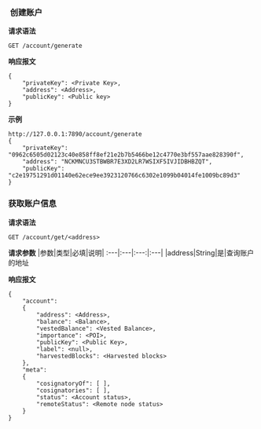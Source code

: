 ###  创建账户

**请求语法**

```
GET /account/generate
```

**响应报文**

```
{
    "privateKey": <Private Key>,
    "address": <Address>,
    "publicKey": <Public key>
}
```

**示例**

```
http://127.0.0.1:7890/account/generate
{
    "privateKey": "0962c6505d02123c40e858ff8ef21e2b7b5466be12c4770e3bf557aae828390f",
    "address": "NCKMNCU3STBWBR7E3XD2LR7WSIXF5IVJIDBHBZQT",
    "publicKey": "c2e19751291d01140e62ece9ee3923120766c6302e1099b04014fe1009bc89d3"
}
```

### 获取账户信息

**请求语法**

```
GET /account/get/<address>
```
**请求参数**
|参数|类型|必填|说明|
:---|:---|:---:|:---|
|address|String|是|查询账户的地址

**响应报文**

```
{
    "account":
    {
        "address": <Address>,
        "balance": <Balance>,
        "vestedBalance": <Vested Balance>,
        "importance": <POI>,
        "publicKey": <Public Key>,
        "label": <null>,
        "harvestedBlocks": <Harvested blocks>
    },
    "meta":
    {
        "cosignatoryOf": [ ],
        "cosignatories": [ ],
        "status": <Account status>,
        "remoteStatus": <Remote node status>
    }
}
```
